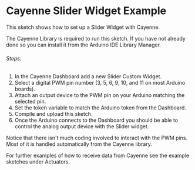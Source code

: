 # Cayenne Slider Widget Example

This sketch shows how to set up a Slider Widget with Cayenne.

The Cayenne Library is required to run this sketch. If you have not already done so you can install it from the Arduino IDE Library Manager.

###### Steps:
1. In the Cayenne Dashboard add a new Slider Custom Widget.
2. Select a digital PWM pin number (3, 5, 6, 9, 10, and 11 on most Arduino boards).
3. Attach an output device to the PWM pin on your Arduino matching the selected pin.
4. Set the token variable to match the Arduino token from the Dashboard.
5. Compile and upload this sketch.
6. Once the Arduino connects to the Dashboard you should be able to control the analog output device with the Slider widget.

Notice that there isn't much coding involved to interact with the PWM pins.
Most of it is handled automatically from the Cayenne library.

For further examples of how to receive data from Cayenne see the example sketches under Actuators.